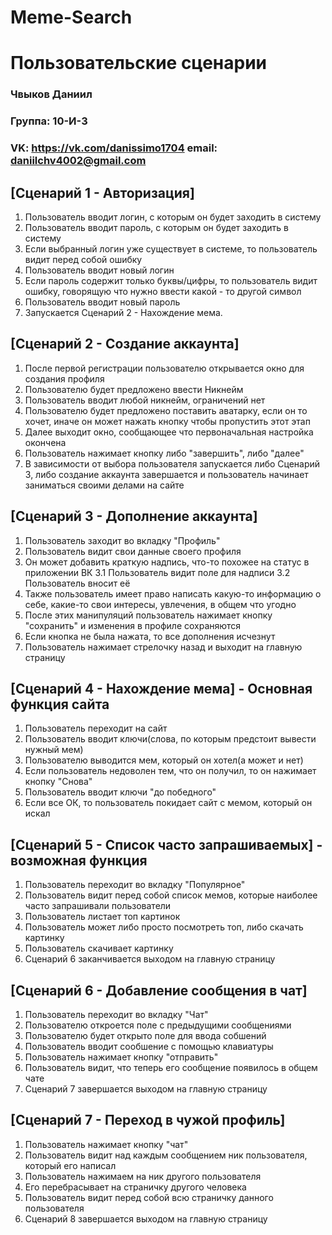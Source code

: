 # Meme-Search
# Пользовательские сценарии
### Чвыков Даниил
### Группа: 10-И-3
### VK: https://vk.com/danissimo1704 email: daniilchv4002@gmail.com

## [Сценарий 1 - Авторизация]
 1. Пользователь вводит логин, с которым он будет заходить в систему
 2. Пользователь вводит пароль, с которым он будет заходить в систему
 3. Если выбранный логин уже существует в системе, то пользователь видит перед собой ошибку
 4. Пользователь вводит новый логин
 5. Если пароль содержит только буквы/цифры, то пользователь видит ошибку, говорящую что нужно ввести какой - то другой символ
 6. Пользователь вводит новый пароль
 7. Запускается Сценарий 2 - Нахождение мема.

## [Сценарий 2 - Создание аккаунта]
 1. После первой регистрации пользователю открывается окно для создания профиля
 2. Пользователю будет предложено ввести Никнейм
 3. Пользователь вводит любой никнейм, ограничений нет
 4. Пользователю будет предложено поставить аватарку, если он то хочет, иначе он может нажать кнопку чтобы пропустить этот этап
 5. Далее выходит окно, сообщающее что первоначальная настройка окончена
 6. Пользователь нажимает кнопку либо "завершить", либо "далее"
 7. В зависимости от выбора пользователя запускается либо Сценарий 3, либо создание аккаунта завершается и пользователь начинает заниматься своими делами на сайте

## [Сценарий 3 - Дополнение аккаунта]
 1. Пользователь заходит во вкладку "Профиль" 
 2. Пользователь видит свои данные своего профиля
 3. Он может добавить краткую надпись, что-то похожее на статус в приложении ВК
    3.1 Пользователь видит поле для надписи
    3.2 Пользователь вносит её 
 4. Также пользователь имеет право написать какую-то информацию о себе, какие-то свои интересы, увлечения, в общем что угодно
 5. После этих манипуляций пользователь нажимает кнопку "сохранить" и изменения в профиле сохраняются
 6. Если кнопка не была нажата, то все дополнения исчезнут
 7. Пользователь нажимает стрелочку назад и выходит на главную страницу 

## [Сценарий 4 - Нахождение мема] - Основная функция сайта
 1. Пользователь переходит на сайт
 2. Пользователь вводит ключи(слова, по которым предстоит вывести нужный мем)
 3. Пользователю выводится мем, который он хотел(а может и нет)
 4. Если пользователь недоволен тем, что он получил, то он нажимает кнопку "Снова"
 5. Пользователь вводит ключи "до победного" 
 6. Если все ОК, то пользователь покидает сайт с мемом, который он искал

## [Сценарий 5 - Список часто запрашиваемых] - возможная функция
 1. Пользователь переходит во вкладку "Популярное"
 2. Пользователь видит перед собой список мемов, которые наиболее часто запрашивали пользователи
 3. Пользователь листает топ картинок
 4. Пользователь может либо просто посмотреть топ, либо скачать картинку
 5. Пользователь скачивает картинку
 6. Сценарий 6 заканчивается выходом на главную страницу

## [Сценарий 6 - Добавление сообщения в чат]
 1. Пользователь переходит во вкладку "Чат"
 2. Пользователю откроется поле с предыдущими сообщениями 
 3. Пользователю будет открыто поле для ввода собшений
 4. Пользователь вводит сообшение с помощью клавиатуры
 5. Пользователь нажимает кнопку "отправить"
 6. Пользователь видит, что теперь его сообщение появилось в общем чате
 7. Сценарий 7 завершается выходом на главную страницу

## [Сценарий 7 - Переход в чужой профиль]
 1. Пользователь нажимает кнопку "чат"
 2. Пользователь видит над каждым сообщением ник пользователя, который его написал
 3. Пользователь нажимаем на ник другого пользователя
 4. Его перебрасывает на страничку другого человека
 5. Пользователь видит перед собой всю страничку данного пользователя
 6. Сценарий 8 завершается выходом на главную страницу
